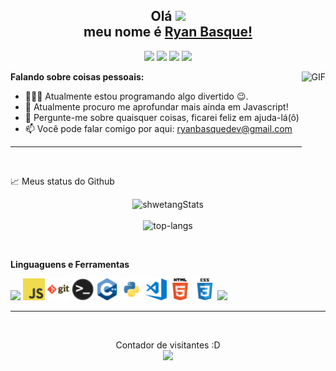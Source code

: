 <h2 align="center">Olá <img src="https://media.giphy.com/media/hvRJCLFzcasrR4ia7z/giphy.gif" width="25px"> <br/> meu nome é <a href="https://github.com/RyanBasque">Ryan Basque!</a></h2>
<p align="center">
<p align="center">
<a href="https://www.ryanbasque.com"><img src="https://img.shields.io/badge/-ryanbasque.com-3423A6?style=flat&logo=Google-Chrome&logoColor=white"/></a>
  <a href="https://www.linkedin.com/in/ryan-basque-1688761b0/"><img src="https://img.shields.io/badge/-Ryan%20Ladevig%20Basque-0077B5?style=flat&logo=Linkedin&logoColor=white"/></a>
  <a href="mailto:ryanbasquedev@gmail.com"><img src="https://img.shields.io/badge/-ryanbasquedev@gmail.com-D14836?style=flat&logo=Gmail&logoColor=white"/></a>
  <a href="https://instagram.com/wigbas"><img src="https://img.shields.io/badge/-@wigbas-E4405F?style=flat&logo=Instagram&logoColor=white"/></a>
</p>

<img align="right" height="150rem" alt="GIF" src="https://media4.giphy.com/media/RbDKaczqWovIugyJmW/200w.webp?cid=ecf05e47yrznhyd4w1cnwbe3hlilpmls3c0mrsymhdzmzp5z&rid=200w.webp" />

**Falando sobre coisas pessoais:**

- 👨🏽‍💻  Atualmente estou programando algo divertido :wink:.
- 🌱  Atualmente procuro me aprofundar mais ainda em Javascript!
- 💬  Pergunte-me sobre quaisquer coisas, ficarei feliz em ajuda-lá(ô)
- 📫  Você pode falar comigo por aqui: ryanbasquedev@gmail.com
***

 <br>

📈 Meus status do Github <br />
<p align="center">
  <img src="https://github-readme-stats.vercel.app/api?username=RyanBasque&theme=dark&show_icons=true" alt="shwetangStats" />  
  <br />
  <br />
  <img src="https://github-readme-stats.vercel.app/api/top-langs/?username=RyanBasque&layout=compact&theme=dark" alt="top-langs" />
</p>

<br>

**Linguaguens e Ferramentas**

<code><img height="35rem" src="https://cdn4.iconfinder.com/data/icons/logos-3/600/React.js_logo-512.png" /></code>
<code><img height="35rem" src="https://raw.githubusercontent.com/github/explore/80688e429a7d4ef2fca1e82350fe8e3517d3494d/topics/javascript/javascript.png"></code>
<code><img height="35rem" src="https://raw.githubusercontent.com/github/explore/80688e429a7d4ef2fca1e82350fe8e3517d3494d/topics/git/git.png"></code>
<code><img height="35rem" src="https://raw.githubusercontent.com/github/explore/80688e429a7d4ef2fca1e82350fe8e3517d3494d/topics/terminal/terminal.png"></code>
<code><img height="35rem" src="https://raw.githubusercontent.com/github/explore/80688e429a7d4ef2fca1e82350fe8e3517d3494d/topics/cpp/cpp.png"></code>
<code><img height="35rem" src="https://raw.githubusercontent.com/github/explore/80688e429a7d4ef2fca1e82350fe8e3517d3494d/topics/python/python.png"></code>
<code><img alt="Visual Studio Code" height="35rem" src="https://raw.githubusercontent.com/github/explore/80688e429a7d4ef2fca1e82350fe8e3517d3494d/topics/visual-studio-code/visual-studio-code.png" /></code>
<code><img alt="HTML5" height="35rem" src="https://raw.githubusercontent.com/github/explore/80688e429a7d4ef2fca1e82350fe8e3517d3494d/topics/html/html.png" /></code>
<code><img alt="CSS3" height="35rem" src="https://raw.githubusercontent.com/github/explore/80688e429a7d4ef2fca1e82350fe8e3517d3494d/topics/css/css.png" /></code>
<code><img height="35rem" src="https://img.icons8.com/color/2x/bootstrap.png" /></code>

***

<br />

<p align="center"> 
  Contador de visitantes :D<br>
  <img src="https://profile-counter.glitch.me/RyanBasque/count.svg" />
</p>
